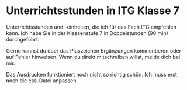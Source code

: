 Unterrichtsstunden in ITG Klasse 7
=======

Unterrichtsstunden und -einheiten, die ich für das Fach ITG empfehlen kann. Ich habe Sie in der Klassenstufe 7 in Doppelstunden (90 min) durchgeführt.

Gerne kannst du über das Pluszeichen Ergänzungen kommentieren oder auf Fehler hinweisen. Wenn du direkt mitschreiben willst, melde dich bei mir.

Das Ausdrucken funktioniert noch nicht so richtig schön. Ich muss erst noch die css-Datei anpassen.